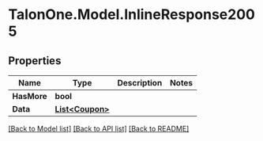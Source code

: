 # TalonOne.Model.InlineResponse2005
## Properties

Name | Type | Description | Notes
------------ | ------------- | ------------- | -------------
**HasMore** | **bool** |  | 
**Data** | [**List&lt;Coupon&gt;**](Coupon.md) |  | 

[[Back to Model list]](../README.md#documentation-for-models) [[Back to API list]](../README.md#documentation-for-api-endpoints) [[Back to README]](../README.md)

